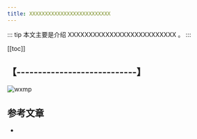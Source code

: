 ```yaml
---
title: XXXXXXXXXXXXXXXXXXXXXXXXXX
---
```


::: tip
本文主要是介绍 XXXXXXXXXXXXXXXXXXXXXXXXXX 。
:::

[[toc]]

## 【----------------------------】
<img class= "zoom-custom-imgs" :src="$withBase('/assets/img/post/sysarchibasic/mqbasic-1.png')" alt="wxmp">


## 参考文章
* 